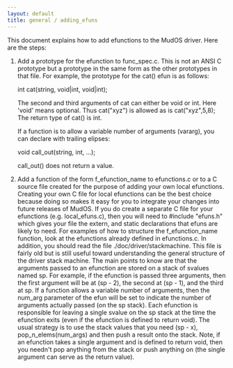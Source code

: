 ```yaml
---
layout: default
title: general / adding_efuns
---
```



This document explains how to add efunctions to the MudOS driver.  Here are the
steps:

1) Add a prototype for the efunction to func_spec.c.  This is not an ANSI
    C prototype but a prototype in the same form as the other prototypes in
    that file.  For example, the prototype for the cat() efun is as follows:

    int cat(string, void|int, void|int);

    The second and third arguments of cat can either be void or int.  Here
    'void' means optional.  Thus cat("xyz") is allowed as is cat("xyz",5,8);
    The return type of cat() is int.

    If a function is to allow a variable number of arguments (vararg), you can
    declare with trailing elipses:

    void call_out(string, int, ...);

    call_out() does not return a value.

2) Add a function of the form f_efunction_name to efunctions.c or to
    a C source file created for the purpose of adding your own local efunctions.
    Creating your own C file for local efunctions can be the best choice because
    doing so makes it easy for you to integrate your changes into future
    releases of MudOS.  If you do create a separate C file for your efunctions
    (e.g. local_efuns.c), then you will need to #include "efuns.h" which gives
    your file the extern, and static declarations that efuns are likely to
    need.  For examples of how to structure the f_efunction_name
    function, look at the efunctions already defined in efunctions.c.  In
    addition, you should read the file ./doc/driver/stackmachine.  This
    file is fairly old but is still useful toward understanding the general
    structure of the driver stack machine.  The main points to know are
    that the arguments passed to an efunction are stored on a stack of svalues
    named sp.  For example, if the efunction is passed three arguments, then the
    first argument will be at (sp - 2), the second at (sp - 1), and the
    third at sp.  If a function allows a variable number of arguments, then
    the num_arg parameter of the efun will be set to indicate the number of
    arguments actually passed (on the sp stack).  Each efunction is responsible
    for leaving a single svalue on the sp stack at the time the efunction
    exits (even if the efunction is defined to return void).  The usual
    strategy is to use the stack values that you need (sp - x),
    pop_n_elems(num_args) and then push a result onto the stack.  Note,
    if an efunction takes a single argument and is defined to return void,
    then you needn't pop anything from the stack or push anything on (the
    single argument can serve as the return value).

